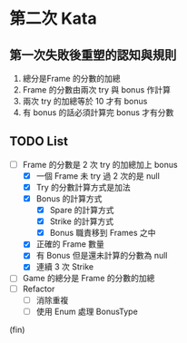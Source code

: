 # 第二次 Kata

## 第一次失敗後重塑的認知與規則

1. 總分是Frame 的分數的加總
2. Frame 的分數由兩次 try 與 bonus 作計算
3. 兩次 try 的加總等於 10 才有 bonus
4. 有 bonus 的話必須計算完 bonus 才有分數

## TODO List

- [ ] Frame 的分數是 2 次 try 的加總加上 bonus
  - [x] 一個 Frame 未 try 過 2 次的是 null
  - [x] Try 的分數計算方式是加法
  - [x] Bonus 的計算方式
    - [x] Spare 的計算方式
    - [x] Strike 的計算方式
    - [x] Bonus 職責移到 Frames 之中
  - [x] 正確的 Frame 數量
  - [x] 有 Bonus 但是還未計算的分數為 null
  - [x] 連續 3 次 Strike
- [ ] Game 的總分是 Frame 的分數的加總
- [ ] Refactor
  - [ ] 消除重複
  - [ ] 使用 Enum 處理 BonusType

(fin)
